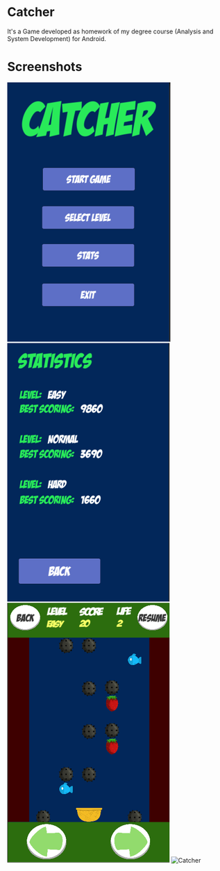 # Catcher

It's a Game developed as homework of my degree course (Analysis and System Development) for Android.

# Screenshots

![Catcher](Screenshots/Capture1.PNG) ![Catcher](Screenshots/Capture2.PNG) ![Catcher](Screenshots/Capture3.PNG) ![Catcher](Screenshots/Capture4.PNG)
